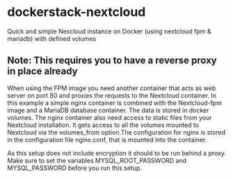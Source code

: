 # dockerstack-nextcloud
Quick and simple Nexcloud instance on Docker (using nextcloud fpm &amp; mariadb) with defined volumes


## Note: This requires you to have a reverse proxy in place already

When using the FPM image you need another container that acts as web server on port 80 and proxies the requests to the Nextcloud container. In this example a simple nginx container is combined with the Nextcloud-fpm image and a MariaDB database container. The data is stored in docker volumes. The nginx container also need access to static files from your Nextcloud installation. It gets access to all the volumes mounted to Nextcloud via the volumes_from option.The configuration for nginx is stored in the configuration file nginx.conf, that is mounted into the container.

As this setup does not include encryption it should to be run behind a proxy.
Make sure to set the variables MYSQL_ROOT_PASSWORD and MYSQL_PASSWORD before you run this setup.
